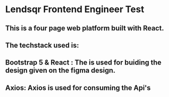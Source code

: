 # Lendsqr Frontend Engineer Test 

## This is a four page web platform built with React.
## The techstack used is:
## Bootstrap 5 & React : The is used for buiding the design given on the figma design. 
## Axios: Axios is used for consuming the Api's
